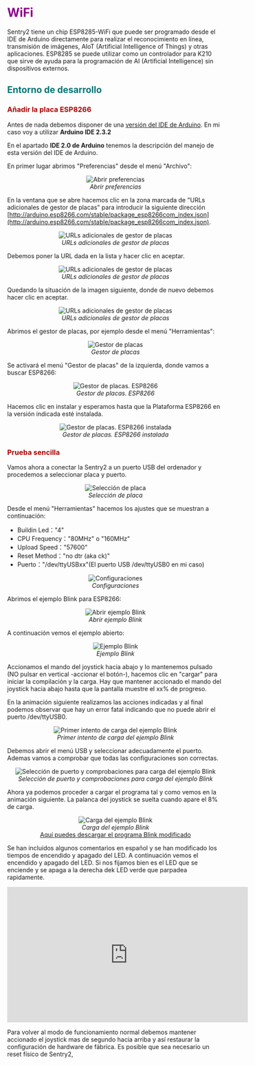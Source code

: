 # <FONT COLOR=#8B008B>WiFi</font>
Sentry2 tiene un chip ESP8285-WiFi que puede ser programado desde el IDE de Arduino directamente para realizar el reconocimiento en línea, transmisión de imágenes, AIoT (Artificial Intelligence of Things) y otras aplicaciones. ESP8285 se puede utilizar como un controlador para K210 que sirve de ayuda para la programación de AI (Artificial Intelligence) sin dispositivos externos.

## <FONT COLOR=#007575>**Entorno de desarrollo**</font>
### <FONT COLOR=#AA0000>Añadir la placa ESP8266</font>
Antes de nada debemos disponer de una [versión del IDE de Arduino](https://www.arduino.cc/en/software). En mi caso voy a utilizar **Arduino IDE 2.3.2**

En el apartado **IDE 2.0 de Arduino** tenemos la descripción del manejo de esta versión del IDE de Arduino.

En primer lugar abrimos "Preferencias" desde el menú "Archivo":

<center>

![Abrir preferencias](../img/sentry/wifi/abrir_pref.png)  
*Abrir preferencias*

</center>

En la ventana que se abre hacemos clic en la zona marcada de "URLs adicionales de gestor de placas" para introducir la siguiente dirección [http://arduino.esp8266.com/stable/package_esp8266com_index.json](http://arduino.esp8266.com/stable/package_esp8266com_index.json).

<center>

![URLs adicionales de gestor de placas](../img/sentry/wifi/urls.png)  
*URLs adicionales de gestor de placas*

</center>

Debemos poner la URL dada en la lista y hacer clic en aceptar.

<center>

![URLs adicionales de gestor de placas](../img/sentry/wifi/urls1.png)  
*URLs adicionales de gestor de placas*

</center>

Quedando la situación de la imagen siguiente, donde de nuevo debemos hacer clic en aceptar.

<center>

![URLs adicionales de gestor de placas](../img/sentry/wifi/urls2.png)  
*URLs adicionales de gestor de placas*

</center>

Abrimos el gestor de placas, por ejemplo desde el menú "Herramientas":

<center>

![Gestor de placas](../img/sentry/wifi/gestor_placas.png)  
*Gestor de placas*

</center>

Se activará el menú "Gestor de placas" de la izquierda, donde vamos a buscar ESP8266:

<center>

![Gestor de placas. ESP8266](../img/sentry/wifi/gestor_placas1.png)  
*Gestor de placas. ESP8266*

</center>

Hacemos clic en instalar y esperamos hasta que la Plataforma ESP8266 en la versión indicada esté instalada.

<center>

![Gestor de placas. ESP8266 instalada](../img/sentry/wifi/gestor_placas2.png)  
*Gestor de placas. ESP8266 instalada*

</center>

### <FONT COLOR=#AA0000>Prueba sencilla</font>
Vamos ahora a conectar la Sentry2 a un puerto USB del ordenador y procedemos a seleccionar placa y puerto.

<center>

![Selección de placa](../img/sentry/wifi/selec_placa.png)  
*Selección de placa*

</center>

Desde el menú "Herramientas" hacemos los ajustes que se muestran a continuación:

* Buildin Led："4"
* CPU Frequency："80MHz" o "160MHz"
* Upload Speed："57600"
* Reset Method："no dtr (aka ck)"
* Puerto："/dev/ttyUSBxx"(El puerto USB /dev/ttyUSB0 en mi caso)

<center>

![Configuraciones](../img/sentry/wifi/config_placa.png)  
*Configuraciones*

</center>

Abrimos el ejemplo Blink para ESP8266:

<center>

![Abrir ejemplo Blink](../img/sentry/wifi/blink.png)  
*Abrir ejemplo Blink*

</center>

A continuación vemos el ejemplo abierto:

<center>

![Ejemplo Blink](../img/sentry/wifi/blink_open.png)  
*Ejemplo Blink*

</center>

Accionamos el mando del joystick hacia abajo y lo mantenemos pulsado (NO pulsar en vertical -accionar el botón-), hacemos clic en "cargar" para iniciar la compilación y la carga. Hay que mantener accionado el mando del joystick hacia abajo hasta que la pantalla muestre el xx% de progreso.

En la animación siguiente realizamos las acciones indicadas y al final podemos observar que hay un error fatal indicando que no puede abrir el puerto /dev/ttyUSB0.

<center>

![Primer intento de carga del ejemplo Blink](../img/sentry/wifi/carga1.gif)  
*Primer intento de carga del ejemplo Blink*

</center>

Debemos abrir el menú USB y seleccionar adecuadamente el puerto. Ademas vamos a comprobar que todas las configuraciones son correctas.

<center>

![Selección de puerto y comprobaciones para carga del ejemplo Blink](../img/sentry/wifi/carga_selec_port.gif)  
*Selección de puerto y comprobaciones para carga del ejemplo Blink*

</center>

Ahora ya podemos proceder a cargar el programa tal y como vemos en la animación siguiente. La palanca del joystick se suelta cuando apare el 8% de carga.

<center>

![Carga del ejemplo Blink](../img/sentry/wifi/carga2.gif)  
*Carga del ejemplo Blink*  
[Aquí puedes descargar el programa Blink modificado](../IDE/Blink_modificado.zip)

</center>

Se han incluidos algunos comentarios en español y se han modificado los tiempos de encendido y apagado del LED. A continuación vemos el encendido y apagado del LED. Si nos fijamos bien es el LED que se enciende y se apaga a la derecha dek LED verde que parpadea rapidamente.

<center><iframe width="560" height="315" src="https://www.youtube.com/embed/WUJCwdevjFo?si=MuAeiFVKaoI4u2MY" title="YouTube video player" frameborder="0" allow="accelerometer; autoplay; clipboard-write; encrypted-media; gyroscope; picture-in-picture; web-share" referrerpolicy="strict-origin-when-cross-origin" allowfullscreen></iframe></center>

Para volver al modo de funcionamiento normal debemos mantener accionado el joystick mas de segundo hacia arriba y así restaurar la configuración de hardware de fábrica. Es posible que sea necesario un reset físico de Sentry2,
